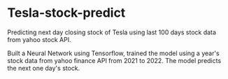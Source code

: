 # Tesla-stock-predict
Predicting next day closing stock of Tesla using last 100 days stock data from yahoo stock API.


Built a Neural Network using Tensorflow, trained the model using a year's stock data from yahoo finance API from 2021 to 2022.
The model predicts the next one day's stock.
